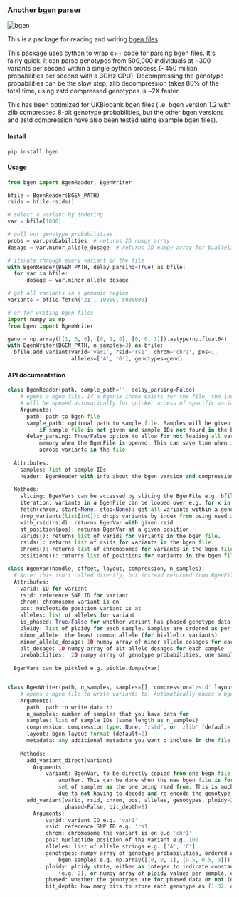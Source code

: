 ### Another bgen parser
![bgen](https://github.com/jeremymcrae/bgen/workflows/bgen/badge.svg)

This is a package for reading and writing [bgen files](https://www.well.ox.ac.uk/~gav/bgen_format).

This package uses cython to wrap c++ code for parsing bgen files. It's fairly
quick, it can parse genotypes from 500,000 individuals at ~300 variants per
second within a single python process (~450 million probabilities per second
with a 3GHz CPU). Decompressing the genotype probabilities can be the slow step,
zlib decompression takes 80% of the total time, using zstd compressed genotypes
is ~2X faster.

This has been optimized for UKBiobank bgen files (i.e. bgen version 1.2 with
zlib compressed 8-bit genotype probabilities, but the other bgen versions and
zstd compression have also been tested using example bgen files).

#### Install
`pip install bgen`

#### Usage
```python
from bgen import BgenReader, BgenWriter

bfile = BgenReader(BGEN_PATH)
rsids = bfile.rsids()

# select a variant by indexing
var = bfile[1000]

# pull out genotype probabilities
probs = var.probabilities  # returns 2D numpy array
dosage = var.minor_allele_dosage  # returns 1D numpy array for biallelic variant

# iterate through every variant in the file
with BgenReader(BGEN_PATH, delay_parsing=True) as bfile:
  for var in bfile:
      dosage = var.minor_allele_dosage

# get all variants in a genomic region
variants = bfile.fetch('21', 10000, 5000000)

# or for writing bgen files
import numpy as np
from bgen import BgenWriter

geno = np.array([[1, 0, 0], [0, 1, 0], [0, 0, 1]]).astype(np.float64)
with BgenWriter(BGEN_PATH, n_samples=3) as bfile:
  bfile.add_variant(varid='var1', rsid='rs1', chrom='chr1', pos=1,
                    alleles=['A', 'G'], genotypes=geno)
```

#### API documentation

``` py
class BgenReader(path, sample_path='', delay_parsing=False)
    # opens a bgen file. If a bgenix index exists for the file, the index file
    # will be opened automatically for quicker access of specific variants.
    Arguments:
      path: path to bgen file
      sample_path: optional path to sample file. Samples will be given integer IDs
          if sample file is not given and sample IDs not found in the bgen file
      delay_parsing: True/False option to allow for not loading all variants into
          memory when the BgenFile is opened. This can save time when iterating
          across variants in the file
  
  Attributes:
    samples: list of sample IDs
    header: BgenHeader with info about the bgen version and compression.
  
  Methods:
    slicing: BgenVars can be accessed by slicing the BgenFile e.g. bfile[1000]
    iteration: variants in a BgenFile can be looped over e.g. for x in bfile: print(x)
    fetch(chrom, start=None, stop=None): get all variants within a genomic region
    drop_variants(list[int]): drops variants by index from being used in analyses
    with_rsid(rsid): returns BgenVar with given rsid
    at_position(pos): returns BgenVar at a given position
    varids(): returns list of varids for variants in the bgen file.
    rsids(): returns list of rsids for variants in the bgen file.
    chroms(): returns list of chromosomes for variants in the bgen file.
    positions(): returns list of positions for variants in the bgen file.

class BgenVar(handle, offset, layout, compression, n_samples):
  # Note: this isn't called directly, but instead returned from BgenFile methods
  Attributes:
    varid: ID for variant
    rsid: reference SNP ID for variant
    chrom: chromosome variant is on
    pos: nucleotide position variant is at
    alleles: list of alleles for variant
    is_phased: True/False for whether variant has phased genotype data
    ploidy: list of ploidy for each sample. Samples are ordered as per BgenFile.samples
    minor_allele: the least common allele (for biallelic variants)
    minor_allele_dosage: 1D numpy array of minor allele dosages for each sample
    alt_dosage: 1D numpy array of alt allele dosages for each sample
    probabilities:  2D numpy array of genotype probabilities, one sample per row
  
  BgenVars can be pickled e.g. pickle.dumps(var)


class BgenWriter(path, n_samples, samples=[], compression='zstd' layout=2, metadata=None)
    # opens a bgen file to write variants to. Automatically makes a bgenix index file
    Arguments:
      path: path to write data to
      n_samples: number of samples that you have data for
      samples: list of sample IDs (same length as n_samples)
      compression: compression type: None, 'zstd', or 'zlib' (default='zstd')
      layout: bgen layout format (default=2)
      metadata: any additional metadata you want o include in the file (as str)
    
    Methods:
      add_variant_direct(variant)
        Arguments:
            variant: BgenVar, to be directly copied from one begn file to 
                another. This can be done when the new bgen file is for the same
                set of samples as the one being read from. This is much faster
                due to not having to decode and re-encode the genotype data.
      add_variant(varid, rsid, chrom, pos, alleles, genotypes, ploidy=2, 
                  phased=False, bit_depth=8)
        Arguments:
            varid: variant ID e.g. 'var1'
            rsid: reference SNP ID e.g. 'rs1'
            chrom: chromosome the variant is on e.g 'chr1'
            pos: nucleotide position of the variant e.g. 100
            alleles: list of allele strings e.g. ['A', 'C']
            genotypes: numpy array of genotype probabilities, ordered as per the
                bgen samples e.g. np.array([[0, 0, 1], [0.5, 0.5, 0]])
            ploidy: ploidy state, either as integer to indicate constant ploidy
                (e.g. 2), or numpy array of ploidy values per sample, e.g. np.array([1, 2, 2])
            phased: whether the genotypes are for phased data or not (default=False)
            bit_depth: how many bits to store each genotype as (1-32, default=8)

```
